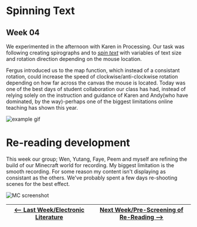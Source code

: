 # Spinning Text

## Week 04 

We experimented in the afternoon with Karen in Processing. Our task was following creating spirographs and to [*spin text*](https://bridieotoole.github.io/codewords/week_04/fonttestspin/) with variables of text size and rotation direction depending on the mouse location. 

Fergus introduced us to the map function, which instead of a consistant rotation, could increase the speed of clockwise/anti-clockwise rotation depending on how far across the canvas the mouse is located. Today was one of the best days of student collaboration our class has had, instead of relying solely on the instruction and guidance of Karen and Andy(who have dominated, by the way)-perhaps one of the biggest limitations online teaching has shown this year.

![example gif](helloworld.gif)

# Re-reading development 

This week our group; Wen, Yutang, Faye, Peem and myself are refining the build of our Minecraft world for recording. My biggest limitation is the smooth recording. For some reason my content isn't displaying as consistant as the others. We've probably spent a few days re-shooting scenes for the best effect. 

![MC screenshot](Minecraftscreenshot.jpg) 



<a href='https://bridieotoole.github.io/codewords/week_03/'> <-- Last Week/Electronic Literature </a> |<a href='https://bridieotoole.github.io/codewords/week_05/'> Next Week/Pre-Screening of Re-Reading --></a>
    :-------------------------:|:-------------------------:
